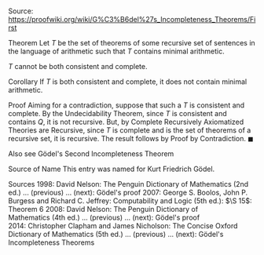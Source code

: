 # 

Source: https://proofwiki.org/wiki/G%C3%B6del%27s_Incompleteness_Theorems/First



Theorem
Let $T$ be the set of theorems of some recursive set of sentences in the language of arithmetic such that $T$ contains minimal arithmetic.

$T$ cannot be both consistent and complete.


Corollary
If $T$ is both consistent and complete, it does not contain minimal arithmetic.


Proof
Aiming for a contradiction, suppose that such a $T$ is consistent and complete.
By the Undecidability Theorem, since $T$ is consistent and contains $Q$, it is not recursive.
But, by Complete Recursively Axiomatized Theories are Recursive, since $T$ is complete and is the set of theorems of a recursive set, it is recursive.
The result follows by Proof by Contradiction.
$\blacksquare$


Also see
Gödel's Second Incompleteness Theorem


Source of Name
This entry was named for Kurt Friedrich Gödel.


Sources
1998: David Nelson: The Penguin Dictionary of Mathematics (2nd ed.) ... (previous) ... (next): Gödel's proof
2007: George S. Boolos, John P. Burgess and Richard C. Jeffrey: Computability and Logic (5th ed.): $\S 15$: Theorem $6$
2008: David Nelson: The Penguin Dictionary of Mathematics (4th ed.) ... (previous) ... (next): Gödel's proof
2014: Christopher Clapham and James Nicholson: The Concise Oxford Dictionary of Mathematics (5th ed.) ... (previous) ... (next): Gödel's Incompleteness Theorems




